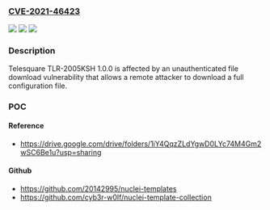 ### [CVE-2021-46423](https://cve.mitre.org/cgi-bin/cvename.cgi?name=CVE-2021-46423)
![](https://img.shields.io/static/v1?label=Product&message=n%2Fa&color=blue)
![](https://img.shields.io/static/v1?label=Version&message=n%2Fa&color=blue)
![](https://img.shields.io/static/v1?label=Vulnerability&message=n%2Fa&color=brighgreen)

### Description

Telesquare TLR-2005KSH 1.0.0 is affected by an unauthenticated file download vulnerability that allows a remote attacker to download a full configuration file.

### POC

#### Reference
- https://drive.google.com/drive/folders/1iY4QqzZLdYgwD0LYc74M4Gm2wSC6Be1u?usp=sharing

#### Github
- https://github.com/20142995/nuclei-templates
- https://github.com/cyb3r-w0lf/nuclei-template-collection

